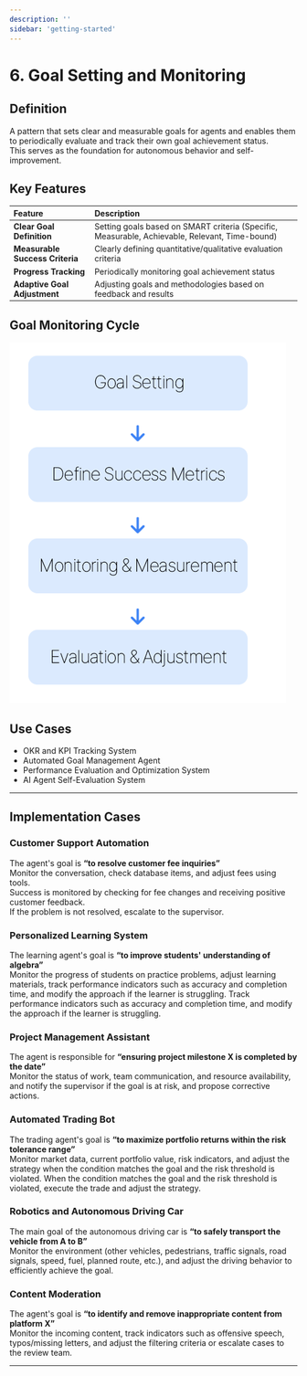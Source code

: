 ```yaml
---
description: ''
sidebar: 'getting-started'
---
```


# 6. Goal Setting and Monitoring

## Definition
A pattern that sets clear and measurable goals for agents and enables them to periodically evaluate and track their own goal achievement status.  
This serves as the foundation for autonomous behavior and self-improvement.

## Key Features
| Feature | Description |
| :--- | :--- |
| **Clear Goal Definition** | Setting goals based on SMART criteria (Specific, Measurable, Achievable, Relevant, Time-bound) |
| **Measurable Success Criteria** | Clearly defining quantitative/qualitative evaluation criteria |
| **Progress Tracking** | Periodically monitoring goal achievement status |
| **Adaptive Goal Adjustment** | Adjusting goals and methodologies based on feedback and results |

## Goal Monitoring Cycle

![](../../../uengine-image/process-gpt/en/design-pattern/6-1.png)

## Use Cases
- OKR and KPI Tracking System  
- Automated Goal Management Agent  
- Performance Evaluation and Optimization System  
- AI Agent Self-Evaluation System  

---

## Implementation Cases

### Customer Support Automation
The agent's goal is **“to resolve customer fee inquiries”**  
Monitor the conversation, check database items, and adjust fees using tools.  
Success is monitored by checking for fee changes and receiving positive customer feedback.  
If the problem is not resolved, escalate to the supervisor.

### Personalized Learning System
The learning agent's goal is **“to improve students' understanding of algebra”**  
Monitor the progress of students on practice problems, adjust learning materials, track performance indicators such as accuracy and completion time, and modify the approach if the learner is struggling.
Track performance indicators such as accuracy and completion time, and modify the approach if the learner is struggling.

### Project Management Assistant
The agent is responsible for **“ensuring project milestone X is completed by the date”**  
Monitor the status of work, team communication, and resource availability, and notify the supervisor if the goal is at risk, and propose corrective actions.

### Automated Trading Bot
The trading agent's goal is **“to maximize portfolio returns within the risk tolerance range”**  
Monitor market data, current portfolio value, risk indicators, and adjust the strategy when the condition matches the goal and the risk threshold is violated.
When the condition matches the goal and the risk threshold is violated, execute the trade and adjust the strategy.

### Robotics and Autonomous Driving Car
The main goal of the autonomous driving car is **“to safely transport the vehicle from A to B”**  
Monitor the environment (other vehicles, pedestrians, traffic signals, road signals, speed, fuel, planned route, etc.), and adjust the driving behavior to efficiently achieve the goal.

### Content Moderation
The agent's goal is **“to identify and remove inappropriate content from platform X”**  
Monitor the incoming content, track indicators such as offensive speech, typos/missing letters, and adjust the filtering criteria or escalate cases to the review team.

---


